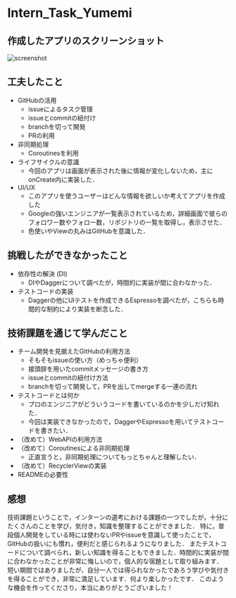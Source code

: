 # Intern_Task_Yumemi

## 作成したアプリのスクリーンショット
![screenshot](https://user-images.githubusercontent.com/49048577/120358373-603f8c00-c341-11eb-9e5c-5225e18da95b.png)


## 工夫したこと
- GitHubの活用
  - issueによるタスク管理
  - issueとcommitの紐付け
  - branchを切って開発
  - PRの利用
- 非同期処理
  - Coroutinesを利用
- ライフサイクルの意識
  - 今回のアプリは画面が表示された後に情報が変化しないため，主にonCreate内に実装した．
- UI/UX
  - このアプリを使うユーザーはどんな情報を欲しいか考えてアプリを作成した
  - Googleの強いエンジニアが一覧表示されているため，詳細画面で彼らのフォロワー数やフォロー数，リポジトリの一覧を取得し，表示させた．
  - 色使いやViewの丸みはGitHubを意識した．


## 挑戦したができなかったこと
- 依存性の解決 (DI)
  - DIやDaggerについて調べたが，時間的に実装が間に合わなかった．
- テストコードの実装 
  - Daggerの他にUIテストを作成できるEspressoを調べたが，こちらも時間的な制約により実装を断念した．


## 技術課題を通じて学んだこと
- チーム開発を見据えたGitHubの利用方法
  - そもそもissueの使い方（めっちゃ便利）
  - 接頭辞を用いたcommitメッセージの書き方
  - issueとcommitの紐付け方法
  - branchを切って開発して，PRを出してmergeする一連の流れ
- テストコードとは何か
  - プロのエンジニアがどういうコードを書いているのかを少しだけ知れた．
  - 今回は実装できなかったので，DaggerやEspressoを用いてテストコードを書きたい．
- （改めて）WebAPIの利用方法
- （改めて）Coroutinesによる非同期処理
  - 正直言うと，非同期処理についてもっとちゃんと理解したい．
- （改めて）RecyclerViewの実装
- READMEの必要性

## 感想
技術課題ということで，インターンの選考における課題の一つでしたが，十分にたくさんのことを学び，気付き，知識を整理することができました．
特に，普段個人開発をしている時には使わないPRやissueを意識して使ったことで，GitHubの扱いにも慣れ，便利だと感じられるようになりました．
またテストコードについて調べられ，新しい知識を得ることもできました．時間的に実装が間に合わなかったことが非常に悔しいので，個人的な宿題として取り組みます．
短い期間ではありましたが，自分一人では得られなかったであろう学びや気付きを得ることができ，非常に満足しています．何より楽しかったです．
このような機会を作ってくださり，本当にありがとうございました！
